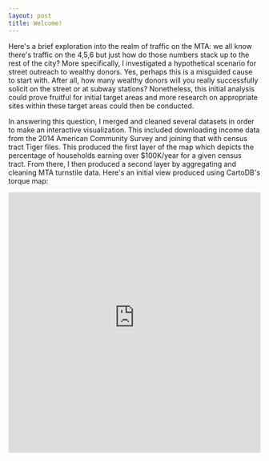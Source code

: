 ```yaml
---
layout: post
title: Welcome!
---
```


Here's a brief exploration into the realm of traffic on the MTA: we all know there's traffic on the 4,5,6 but just how do those numbers stack up to the rest of the city? More specifically, I investigated a hypothetical scenario for street outreach to wealthy donors. Yes, perhaps this is a misguided cause to start with. After all, how many wealthy donors will you really successfully solicit on the street or at subway stations? Nonetheless, this initial analysis could prove fruitful for initial target areas and more research on appropriate sites within these target areas could then be conducted. 

In answering this question, I merged and cleaned several datasets in order to make an interactive visualization. This included downloading income data from the 2014 American Community Survey and joining that with census tract Tiger files. This produced the first layer of the map which depicts the percentage of households earning over $100K/year for a given census tract. From there, I then produced a second layer by aggregating and cleaning MTA turnstile data. Here's an initial view produced using CartoDB's torque map:

<iframe width="100%" height="520" frameborder="0" src="https://matthewbmitchell.cartodb.com/viz/76a4f3b0-3f00-11e6-a2a0-0e787de82d45/embed_map" allowfullscreen webkitallowfullscreen mozallowfullscreen oallowfullscreen msallowfullscreen></iframe>
